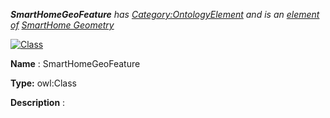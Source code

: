 ___SmartHomeGeoFeature__ 
 has
 [Category:OntologyElement](../../Category/OntologyElement "Category:OntologyElement") 
 and is an
 [element of](../../Property/ElementOf "Property:ElementOf") 
[SmartHome Geometry](../../Submissions/SmartHome_Geometry "Submissions:SmartHome Geometry")_




  





[![Class](../../images/thumb/2/27/Class.gif/45px-Class.gif)](../../Image/Class.gif "Class")


__Name__ 
 : SmartHomeGeoFeature
 



__Type:__ 
 owl:Class
 



__Description__ 
 :